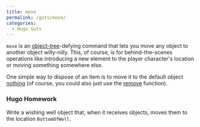 ```yaml
---
title: move
permalink: /guts/move/
categories: 
  - Hugo Guts
---
```


`move` is an [object-tree](Object_Tree)-defying command that
lets you move any object to another object willy-nilly. This, of course,
is for behind-the-scenes operations like introducing a new element to
the player character's location or moving something somewhere else.

One simple way to dispose of an item is to move it to the default object
[nothing](nothing) (of course, you could also just use the
[remove](remove) function).

### Hugo Homework

Write a wishing well object that, when it receives objects, moves them
to the location `BottomOfWell`.
